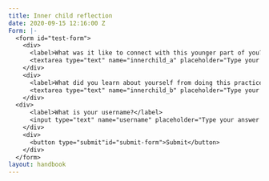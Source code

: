 ```yaml
---
title: Inner child reflection
date: 2020-09-15 12:16:00 Z
Form: |-
  <form id="test-form">
    <div>
      <label>What was it like to connect with this younger part of you? </label>
      <textarea type="text" name="innerchild_a" placeholder="Type your answer here"/></textarea>
    </div>
    <div>
      <label>What did you learn about yourself from doing this practice? </label>
      <textarea type="text" name="innerchild_b" placeholder="Type your answer here"/></textarea>
    </div>
  <div>
      <label>What is your username?</label>
      <input type="text" name="username" placeholder="Type your answer here"/></input>
    </div>
    <div>
      <button type="submit"id="submit-form">Submit</button>
    </div>
  </form>
layout: handbook
---
```


